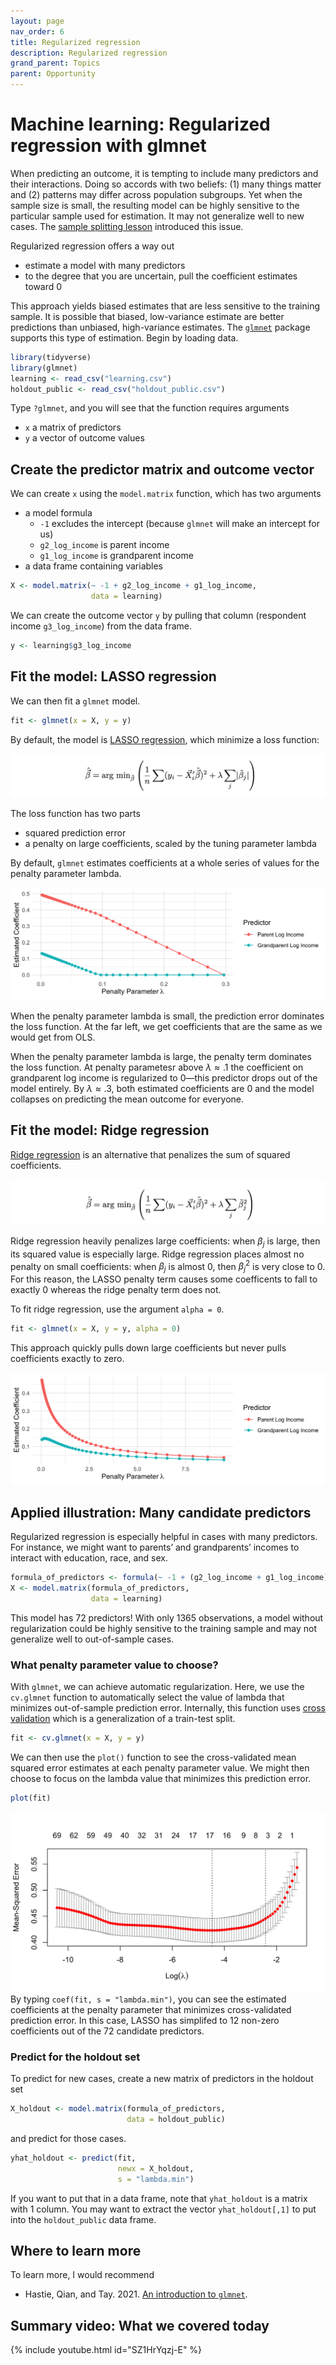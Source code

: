 ```yaml
---
layout: page
nav_order: 6
title: Regularized regression
description: Regularized regression
grand_parent: Topics
parent: Opportunity
---
```


# Machine learning: Regularized regression with glmnet

When predicting an outcome, it is tempting to include many predictors
and their interactions. Doing so accords with two beliefs: (1) many
things matter and (2) patterns may differ across population subgroups.
Yet when the sample size is small, the resulting model can be highly
sensitive to the particular sample used for estimation. It may not
generalize well to new cases. The [sample splitting
lesson](https://info3370.github.io/lessonplans/7d/) introduced this
issue.

Regularized regression offers a way out

- estimate a model with many predictors
- to the degree that you are uncertain, pull the coefficient estimates
  toward 0

This approach yields biased estimates that are less sensitive to the
training sample. It is possible that biased, low-variance estimate are
better predictions than unbiased, high-variance estimates. The
[`glmnet`](https://glmnet.stanford.edu/articles/glmnet.html) package
supports this type of estimation. Begin by loading data.

``` r
library(tidyverse)
library(glmnet)
learning <- read_csv("learning.csv")
holdout_public <- read_csv("holdout_public.csv")
```

Type `?glmnet`, and you will see that the function requires arguments

- `x` a matrix of predictors
- `y` a vector of outcome values

## Create the predictor matrix and outcome vector

We can create `x` using the `model.matrix` function, which has two
arguments

- a model formula
  - `-1` excludes the intercept (because `glmnet` will make an intercept
    for us)
  - `g2_log_income` is parent income
  - `g1_log_income` is grandparent income
- a data frame containing variables

``` r
X <- model.matrix(~ -1 + g2_log_income + g1_log_income,
                  data = learning)
```

We can create the outcome vector `y` by pulling that column (respondent
income `g3_log_income`) from the data frame.

``` r
y <- learning$g3_log_income
```

## Fit the model: LASSO regression

We can then fit a `glmnet` model.

``` r
fit <- glmnet(x = X, y = y)
```

By default, the model is [LASSO
regression](https://en.wikipedia.org/wiki/Lasso_(statistics)), which
minimize a loss function:

![](../assets/images/lasso_loss.png)<!-- -->

The loss function has two parts

- squared prediction error
- a penalty on large coefficients, scaled by the tuning parameter
  lambda

By default, `glmnet` estimates coefficients at a whole series of values
for the penalty parameter lambda.

![](../assets/images/lasso.png)<!-- -->

When the penalty parameter lambda is small, the prediction error
dominates the loss function. At the far left, we get coefficients that
are the same as we would get from OLS.

When the penalty parameter lambda is large, the penalty term
dominates the loss function. At penalty parametesr above
$\lambda \approx .1$ the coefficient on grandparent log income is
regularized to 0—this predictor drops out of the model entirely. By
$\lambda \approx .3$, both estimated coefficients are 0 and the model
collapses on predicting the mean outcome for everyone.

## Fit the model: Ridge regression

[Ridge regression](https://en.wikipedia.org/wiki/Ridge_regression) is an
alternative that penalizes the sum of squared coefficients.

![](../assets/images/ridge_loss.png)<!-- -->

Ridge regression heavily penalizes large coefficients: when $\beta_j$ is
large, then its squared value is especially large. Ridge regression
places almost no penalty on small coefficients: when $\beta_j$ is almost
0, then $\beta_j^2$ is very close to 0. For this reason, the LASSO
penalty term causes some coefficents to fall to exactly 0 whereas the
ridge penalty term does not.

To fit ridge regression, use the argument `alpha = 0`.

``` r
fit <- glmnet(x = X, y = y, alpha = 0)
```

This approach quickly pulls down large coefficients but never pulls
coefficients exactly to zero.

![](../assets/images/ridge.png)<!-- -->

## Applied illustration: Many candidate predictors

Regularized regression is especially helpful in cases with many
predictors. For instance, we might want to parents’ and grandparents’
incomes to interact with education, race, and sex.

``` r
formula_of_predictors <- formula(~ -1 + (g2_log_income + g1_log_income)*g3_educ*race*sex)
X <- model.matrix(formula_of_predictors,
                  data = learning)
```

This model has 72 predictors! With only 1365 observations, a model
without regularization could be highly sensitive to the training sample
and may not generalize well to out-of-sample cases.

### What penalty parameter value to choose?

With `glmnet`, we can achieve automatic regularization. Here, we use the
`cv.glmnet` function to automatically select the value of lambda that
minimizes out-of-sample prediction error. Internally, this function uses
[cross
validation](https://en.wikipedia.org/wiki/Cross-validation_(statistics))
which is a generalization of a train-test split.

``` r
fit <- cv.glmnet(x = X, y = y)
```

We can then use the `plot()` function to see the cross-validated mean
squared error estimates at each penalty parameter value. We might then
choose to focus on the lambda value that minimizes this prediction
error.

``` r
plot(fit)
```

![](../assets/images/glmnet_cv.png)<!-- --> By typing
`coef(fit, s = "lambda.min")`, you can see the estimated coefficients at
the penalty parameter that minimizes cross-validated prediction error.
In this case, LASSO has simplifed to 12 non-zero coefficients out of the
72 candidate predictors.

### Predict for the holdout set

To predict for new cases, create a new matrix of predictors in the
holdout set

``` r
X_holdout <- model.matrix(formula_of_predictors,
                          data = holdout_public)
```

and predict for those cases.

``` r
yhat_holdout <- predict(fit, 
                        newx = X_holdout,
                        s = "lambda.min")
```

If you want to put that in a data frame, note that `yhat_holdout` is a
matrix with 1 column. You may want to extract the vector
`yhat_holdout[,1]` to put into the `holdout_public` data frame.

## Where to learn more

To learn more, I would recommend

- Hastie, Qian, and Tay. 2021. [An introduction to
  `glmnet`](https://glmnet.stanford.edu/articles/glmnet.html).
  
## Summary video: What we covered today

{% include youtube.html id="SZ1HrYqzj-E" %}

